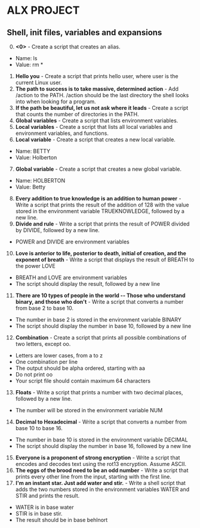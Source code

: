 # ALX PROJECT
## Shell, init files, variables and expansions
0. **<0>** - Create a script that creates an alias.
- Name: ls
- Value: rm *
1. **Hello you** - Create a script that prints hello user, where user is the current Linux user.
2. **The path to success is to take massive, determined action** - Add /action to the PATH. /action should be the last directory the shell looks into when looking for a program.
3. **If the path be beautiful, let us not ask where it leads** - Create a script that counts the number of directories in the PATH.
4. **Global variables** - Create a script that lists environment variables.
5. **Local variables** - Create a script that lists all local variables and environment variables, and functions.
6. **Local variable** - Create a script that creates a new local variable.
- Name: BETTY
- Value: Holberton
7. **Global variable** - Create a script that creates a new global variable.
- Name: HOLBERTON
- Value: Betty
8. **Every addition to true knowledge is an addition to human power** - Write a script that prints the result of the addition of 128 with the value stored in the environment variable TRUEKNOWLEDGE, followed by a new line.
9. **Divide and rule** - Write a script that prints the result of POWER divided by DIVIDE, followed by a new line.
- POWER and DIVIDE are environment variables
10. **Love is anterior to life, posterior to death, initial of creation, and the exponent of breath** - Write a script that displays the result of BREATH to the power LOVE
- BREATH and LOVE are environment variables
- The script should display the result, followed by a new line
11. **There are 10 types of people in the world -- Those who understand binary, and those who don't** - Write a script that converts a number from base 2 to base 10.
- The number in base 2 is stored in the environment variable BINARY
- The script should display the number in base 10, followed by a new line
12. **Combination** - Create a script that prints all possible combinations of two letters, except oo.
- Letters are lower cases, from a to z
- One combination per line
- The output should be alpha ordered, starting with aa
- Do not print oo
- Your script file should contain maximum 64 characters
13. **Floats** - Write a script that prints a number with two decimal places, followed by a new line.
- The number will be stored in the environment variable NUM
14. **Decimal to Hexadecimal** - Write a script that converts a number from base 10 to base 16.
- The number in base 10 is stored in the environment variable DECIMAL
- The script should display the number in base 16, followed by a new line
15. **Everyone is a proponent of strong encryption** - Write a script that encodes and decodes text using the rot13 encryption. Assume ASCII.
16. **The eggs of the brood need to be an odd number** - Write a script that prints every other line from the input, starting with the first line.
17. **I'm an instant star. Just add water and stir.** - Write a shell script that adds the two numbers stored in the environment variables WATER and STIR and prints the result.
- WATER is in base water
- STIR is in base stir.
- The result should be in base behlnort